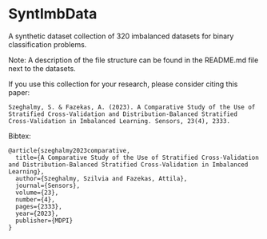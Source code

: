 # SyntImbData  

A synthetic dataset collection of 320 imbalanced datasets for binary classification problems.  

Note: A description of the file structure can be found in the README.md file next to the datasets.

If you use this collection for your research, please consider citing this paper:  
```
Szeghalmy, S. & Fazekas, A. (2023). A Comparative Study of the Use of Stratified Cross-Validation and Distribution-Balanced Stratified Cross-Validation in Imbalanced Learning. Sensors, 23(4), 2333.
```

Bibtex:  
```
@article{szeghalmy2023comparative,
  title={A Comparative Study of the Use of Stratified Cross-Validation and Distribution-Balanced Stratified Cross-Validation in Imbalanced Learning},
  author={Szeghalmy, Szilvia and Fazekas, Attila},
  journal={Sensors},
  volume={23},
  number={4},
  pages={2333},
  year={2023},
  publisher={MDPI}
}
```
